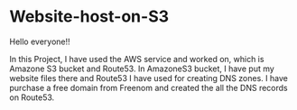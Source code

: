 # Website-host-on-S3

Hello everyone!!

In this Project, I have used  the AWS service and worked on, which is Amazone S3 bucket and Route53. In AmazoneS3 bucket, I have put my website files there and Route53 I have used for creating DNS zones. I have purchase a free domain from Freenom and created the all the DNS records on Route53.
